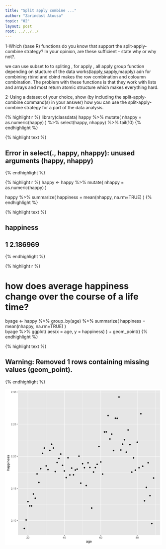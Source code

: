 ```yaml
---
title: "Split apply combine ..."
author: "Zarindast Atousa"
topic: "02"
layout: post
root: ../../../
---
```

1-Which (base R) functions do you know that support the split-apply-combine strategy? In your opinion, are these sufficient - state why or why not?.
    
    
we can use subset to to spliting , for apply , all apply group function depending on stucture of the data works(lapply,sapply,mapply) adn for combining rbind and cbind makes the row combination and coloumn combination. The problem with these functions is that they work with lists and arrays and most return atomic structure which makes everything hard.
    
    
2-Using a dataset of your choice, show (by including the split-apply-combine command(s) in your answer) how you can use the split-apply-combine strategy for a part of the data analysis.



{% highlight r %}
library(classdata)
happy %>% mutate(
  nhappy = as.numeric(happy)
) %>% select(happy, nhappy) %>% tail(10)
{% endhighlight %}



{% highlight text %}
## Error in select(., happy, nhappy): unused arguments (happy, nhappy)
{% endhighlight %}



{% highlight r %}
happy <- happy %>% mutate(
  nhappy = as.numeric(happy)
)

happy %>% 
  summarize(
    happiness = mean(nhappy, na.rm=TRUE)
  )
{% endhighlight %}



{% highlight text %}
##   happiness
## 1  2.186969
{% endhighlight %}



{% highlight r %}
# how does average happiness change over the course of a life time? 

byage <- happy %>% 
  group_by(age) %>%
  summarize(
    happiness = mean(nhappy, na.rm=TRUE)
  )  
byage %>% ggplot(
  aes(x = age, y = happiness)
) + geom_point()
{% endhighlight %}



{% highlight text %}
## Warning: Removed 1 rows containing missing values (geom_point).
{% endhighlight %}

![center](../figure/02/ZarindastAtousa/unnamed-chunk-1-1.png)
